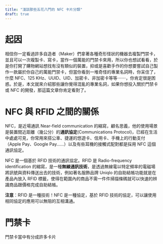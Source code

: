 ```yaml
---
title: "淺談那些五花八門的 NFC 卡片分類"
draft: true
---
```


# 起因
相信你一定看過許多自造者（Maker）們拿著各種奇形怪狀的機器去複製門禁卡，並且可以一次複製卡、寫卡，當作一個萬能的門禁卡來用，所以你也想試看看，於是你打開了購物網站想找有沒有類似的裝置，抑或是喜歡手作的你想要嘗試自己製作一款屬於你自己的萬能門禁卡，但當你看到一堆奇怪的專業名詞時，你呆住了，什麼 NFC、125 KHz、UUID、UID、加密卡、非加密卡等等⋯⋯，你肯定很是困惑。於是，本文就來介紹那些讓你覺得混亂的專業名詞，如果你想投入關於門禁卡或 NFC 的開發，那這篇文章你肯定看對了。

# NFC 與 RFID 之間的關係
NFC，是近場通訊 Near-field communication 的縮寫，顧名思義，他的使用場景是裝置間近距離（幾公分）的**通訊協定**(Communications Protocol)，已經在生活中處處可見，你常用來搭公車、捷運的悠遊卡、信用卡、手機上的行動支付（Apple Pay、Google Pay......）以及有些耳機的接觸式配對都是採用 NFC 這個通訊協定。

NFC 是一個基於 RFID 技術的通訊協定。RFID 是 Radio-frequency identification 的縮寫，是一種**無線通訊技術**，是透過無線電以特定頻率的電磁場將訊號與資料傳送出去的技術，例如著名服飾品牌 Uniqlo 的自助結帳功能就是在產品內放入 RFID 標籤，使得在範圍內的商品不需一件件掃描條碼就可以快速的辨識商品跟價格完成自助結帳。

**注意**：RFID 是一種技術！NFC 是一種協定，基於 RFID 技術的協定，可以讓使用相同協定的應用可以無阻的互相溝通。

# 門禁卡
門禁卡當中有分成許多卡片
